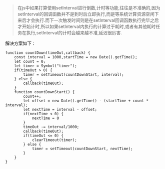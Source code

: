> 在js中如果打算使用setInterval进行倒数,计时等功能,往往是不准确的,因为setInterval的回调函数并不是到时后立即执行,而是等系统计算资源空闲下来后才会执行.而下一次触发时间则是在setInterval回调函数执行完毕之后才开始计时,所以如果setInterval内执行的计算过于耗时,或者有其他耗时任务在执行,setInterval的计时会越来越不准,延迟很厉害.

解决方案如下：

```
function countDown(timeOut,callback) {
    const interval = 1000,startTime = new Date().getTime();
    let count = 0;
    let timer = Symbol("timer");
    if(timeOut > 0) {
        timer = setTimeout(countDownStart, interval);
    } else {
        callback(timeOut);
    }
    function countDownStart() {
    	count++;
    	let offset = new Date().getTime() - (startTime + count * interval);
    	let nextTime = interval - offset;
    	if(nextTime < 0) { 
            nextTime = 0 
    	}
    	timeOut -= interval/1000;
    	callback(timeOut);
    	if(timeOut <= 0) {
            clearTimeout(timer);
    	} else {
            timer = setTimeout(countDownStart, nextTime);
    	}
    }
}
```
